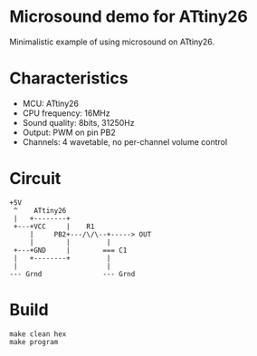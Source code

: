 # Microsound demo for ATtiny26

Minimalistic example of using microsound on ATtiny26.

# Characteristics

- MCU: ATtiny26
- CPU frequency: 16MHz
- Sound quality: 8bits, 31250Hz
- Output: PWM on pin PB2
- Channels: 4 wavetable, no per-channel volume control

# Circuit

```
+5V    
 ^    ATtiny26
 |   +--------+
 +---+VCC     |    R1
     |     PB2+---/\/\--+-----> OUT
     |        |         |
 +---+GND     |        === C1
 |   +--------+         |
 |                      |
--- Grnd               --- Grnd
```

# Build

```
make clean hex 
make program
```
